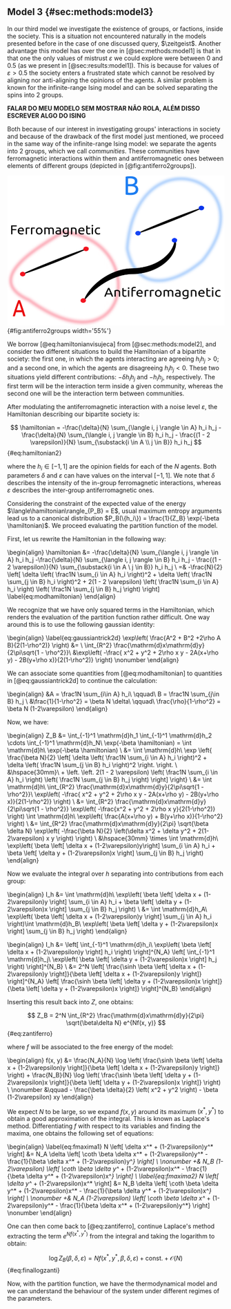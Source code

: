 
## Model 3 {#sec:methods:model3}
<!-- A model for a Bipartite Society -->

In our third model we investigate the existence of groups, or factions, inside the society. This is a situation not encountered naturally in the models presented before in the case of one discussed query, $\zeitgeist$. Another advantage this model has over the one in [@sec:methods:model1] is that in that one the only values of mistrust $\varepsilon$ we could explore were between $0$ and $0.5$ (as we present in [@sec:results:model1]). This is because for values of $\varepsilon > 0.5$ the society enters a frustrated state which cannot be resolved by aligning nor anti-aligning the opinions of the agents. A similar problem is known for the infinite-range Ising model and can be solved separating the spins into 2 groups.

__FALAR DO MEU MODELO SEM MOSTRAR NÃO ROLA, ALÉM DISSO ESCREVER ALGO DO ISING__

Both because of our interest in investigating groups' interactions in society and because of the drawback of the first model just mentioned, we proceed in the same way of the infinite-range Ising model: we separate the agents into 2 groups, which we call _communities_. These communities have ferromagnetic interactions within them and antiferromagnetic ones between elements of different groups (depicted in [@fig:antiferro2groups]).

![Exemplification of the interactions between and inside the 2 communities in a bipartite society](images/antiferromagnetic-2groups.png){#fig:antiferro2groups width='55%'}

We borrow [@eq:hamiltonianvisujeca] from [@sec:methods:model2], and consider two different situations to build the Hamiltonian of a bipartite society: the first one, in which the agents interacting are agreeing $h_ih_j>0$; and a second one, in which the agents are disagreeing $h_ih_j<0$. These two situations yield different contributions: $-\delta h_ih_j$ and $-h_ih_j$, respectively. The first term will be the interaction term inside a given community, whereas the second one will be the interaction term between communities.

After modulating the antiferromagnetic interaction with a noise level $\varepsilon$, the Hamiltonian describing our bipartite society is:

$$  \hamiltonian =  -\frac{\delta}{N} \sum_{\langle i, j \rangle \in A} h_i h_j -\frac{\delta}{N} \sum_{\langle i, j \rangle \in B} h_i h_j - \frac{(1 - 2 \varepsilon)}{N} \sum_{\substack{i \in A \\ j \in B}} h_i h_j $$ {#eq:hamiltonian2}

where the $h_i \in [-1, 1]$ are the opinion fields for each of the $N$ agents. Both parameters $\delta$ and $\varepsilon$ can have values on the interval $[-1, 1]$. We note that $\delta$ describes the intensity of the in-group ferromagnetic interactions, whereas $\varepsilon$ describes the inter-group antiferromagnetic ones.

Considering the constraint of the expected value of the energy $\langle\hamiltonian\rangle_{P_B} = E$, usual maximum entropy arguments lead us to a canonical distribution $P_B(\{h_i\}) = \frac{1}{Z_B} \exp(-\beta \hamiltonian)$. We proceed evaluating the partition function of the model.

First, let us rewrite the Hamiltonian in the following way:

\begin{align}
  \hamiltonian &=  -\frac{\delta}{N} \sum_{\langle i, j \rangle \in A} h_i h_j -\frac{\delta}{N} \sum_{\langle i, j \rangle \in B} h_i h_j - \frac{(1 - 2 \varepsilon)}{N} \sum_{\substack{i \in A \\ j \in B}} h_i h_j \\
  =& -\frac{N}{2} \left[ \delta \left( \frac1N \sum_{i \in A} h_i \right)^2 + \delta \left( \frac1N \sum_{j \in B} h_i \right)^2 + 2(1 - 2 \varepsilon) \left( \frac1N \sum_{i \in A} h_i \right) \left( \frac1N \sum_{j \in B} h_j \right) \right] \label{eq:modhamiltonian}
\end{align}

We recognize that we have only squared terms in the Hamiltonian, which renders the evaluation of the partition function rather difficult. One way around this is to use the following gaussian identity:

\begin{align}
    \label{eq:gaussiantrick2d} \exp\left( \frac{A^2 + B^2 +2\rho A B}{2(1-\rho^2)} \right) &= \\
    \int_{R^2} \frac{\mathrm{d}x\mathrm{d}y}{2\pi\sqrt{1 - \rho^2}}\ &\exp\left( -\frac{ x^2 + y^2 + 2\rho x y - 2A(x+\rho y) - 2B(y+\rho x)}{2(1-\rho^2)} \right) \nonumber
\end{align}

We can associate some quantities from [@eq:modhamiltonian] to quantities in [@eq:gaussiantrick2d] to continue the calculation:

\begin{align}
    &A = \frac1N \sum_{i\in A} h_i\ \qquad\ B = \frac1N \sum_{j\in B} h_j \\
    &\frac{1}{1-\rho^2} = \beta N \delta\ \qquad\ \frac{\rho}{1-\rho^2} = \beta N (1-2\varepsilon)
\end{align}

Now, we have:

\begin{align}
    Z_B &= \int_{-1}^1 \mathrm{d}h_1 \int_{-1}^1 \mathrm{d}h_2 \cdots \int_{-1}^1 \mathrm{d}h_N\ \exp(-\beta \hamiltonian) = \int \mathrm{d}h\ \exp(-\beta \hamiltonian) \\
    &= \int \mathrm{d}h\ \exp \left\{ \frac{\beta N}{2} \left[ \delta \left( \frac1N \sum_{i \in A} h_i \right)^2 + \delta \left( \frac1N \sum_{j \in B} h_i \right)^2 \right. \right. \\
    &\hspace{30mm}\ + \left. \left. 2(1 - 2 \varepsilon) \left( \frac1N \sum_{i \in A} h_i \right) \left( \frac1N \sum_{j \in B} h_j \right) \right] \right\} \\
    &= \int \mathrm{d}h\ \int_{R^2} \frac{\mathrm{d}x\mathrm{d}y}{2\pi\sqrt{1 - \rho^2}}\ \exp\left( -\frac{ x^2 + y^2 + 2\rho x y - 2A(x+\rho y) - 2B(y+\rho x)}{2(1-\rho^2)} \right) \\
    &= \int_{R^2} \frac{\mathrm{d}x\mathrm{d}y}{2\pi\sqrt{1 - \rho^2}} \exp\left( -\frac{x^2 + y^2 + 2\rho x y}{2(1-\rho^2)} \right) \int \mathrm{d}h\ \exp\left( \frac{A(x+\rho y) + B(y+\rho x)}{1-\rho^2} \right) \\
    &= \int_{R^2} \frac{\mathrm{d}x\mathrm{d}y}{2\pi} \sqrt{\beta \delta N} \exp\left( -\frac{\beta N}{2} \left(\delta x^2 + \delta y^2 + 2(1-2\varepsilon) x y \right) \right) \\
    &\hspace{30mm} \times \int \mathrm{d}h\ \exp\left( \beta \left[ \delta x + (1-2\varepsilon)y\right] \sum_{i \in A} h_i + \beta \left[ \delta y + (1-2\varepsilon)x \right] \sum_{j \in B} h_j \right)
\end{align}

Now we evaluate the integral over $h$ separating into contributions from each group:

\begin{align}
    I_h &= \int \mathrm{d}h\ \exp\left( \beta \left[ \delta x + (1-2\varepsilon)y \right] \sum_{i \in A} h_i + \beta \left[ \delta y + (1-2\varepsilon)x \right] \sum_{j \in B} h_j \right) \\
    &= \int \mathrm{d}h_A\ \exp\left( \beta \left[ \delta x + (1-2\varepsilon)y \right] \sum_{j \in A} h_i \right)\int \mathrm{d}h_B\ \exp\left( \beta \left[ \delta y + (1-2\varepsilon)x \right] \sum_{j \in B} h_j \right)
\end{align}

\begin{align}
    I_h &= \left[ \int_{-1}^1 \mathrm{d}h_i\ \exp\left( \beta \left[ \delta x + (1-2\varepsilon)y \right] h_i \right) \right]^{N_A} \left[ \int_{-1}^1 \mathrm{d}h_j\ \exp\left( \beta \left[ \delta y + (1-2\varepsilon)x \right] h_j \right) \right]^{N_B} \\
    &= 2^N \left[ \frac{\sinh \beta \left[ \delta x + (1-2\varepsilon)y \right]}{\beta \left[ \delta x + (1-2\varepsilon)y \right]} \right]^{N_A} \left[ \frac{\sinh \beta \left[ \delta y + (1-2\varepsilon)x \right]}{\beta \left[ \delta y + (1-2\varepsilon)x \right]} \right]^{N_B}
\end{align}

Inserting this result back into $Z$, one obtains:

$$ Z_B = 2^N \int_{R^2} \frac{\mathrm{d}x\mathrm{d}y}{2\pi} \sqrt{\beta\delta N} e^{Nf(x, y)} $$ {#eq:zantiferro}

where $f$ will be associated to the free energy of the model:

\begin{align}
    f(x, y) &= \frac{N_A}{N} \log \left( \frac{\sinh \beta \left[ \delta x + (1-2\varepsilon)y \right]}{\beta \left[ \delta x + (1-2\varepsilon)y \right]} \right) + \frac{N_B}{N} \log \left( \frac{\sinh \beta \left[ \delta y + (1-2\varepsilon)x \right]}{\beta \left[ \delta y + (1-2\varepsilon)x \right]} \right) \\
    \nonumber &\qquad - \frac{\beta \delta}{2} \left( x^2 + y^2 \right) - \beta (1-2\varepsilon) xy
\end{align}

We expect $N$ to be large, so we expand $f(x, y)$ around its maximum $(x^*, y^*)$ to obtain a good approximation of the integral. This is known as Laplace's method. Differentiating $f$ with respect to its variables and finding the maxima, one obtains the following set of equations:

\begin{align}
	\label{eq:fmaxima1} N \left[ \delta x^* + (1-2\varepsilon)y^* \right] &= N_A \delta \left[ \coth \beta \delta x^* + (1-2\varepsilon)y^* - \frac{1}{\beta \delta x^* + (1-2\varepsilon)y^*} \right] \\
    \nonumber +& N_B (1-2\varepsilon) \left[ \coth \beta \delta y^* + (1-2\varepsilon)x^* - \frac{1}{\beta \delta y^* + (1-2\varepsilon)x^*} \right] \\
	\label{eq:fmaxima2} N \left[ \delta y^* + (1-2\varepsilon)x^* \right] &= N_B \delta \left[ \coth \beta \delta y^* + (1-2\varepsilon)x^* - \frac{1}{\beta \delta y^* + (1-2\varepsilon)x^*} \right] \\
    \nonumber +& N_A (1-2\varepsilon) \left[ \coth \beta \delta x^* + (1-2\varepsilon)y^* - \frac{1}{\beta \delta x^* + (1-2\varepsilon)y^*} \right] \nonumber
\end{align}

One can then come back to [@eq:zantiferro], continue Laplace's method extracting the term $e^{Nf(x^*, y^*)}$ from the integral and taking the logarithm to obtain:

$$ \log Z_B(\beta, \delta, \varepsilon) = N f(x^*, y^*, \beta, \delta, \varepsilon) + \mathrm{const.} + \mathcal{O}(N) $$ {#eq:finallogzanti}

Now, with the partition function, we have the thermodynamical model and we can understand the behaviour of the system under different regimes of the parameters.

